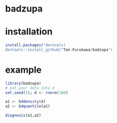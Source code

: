 # badzupa

# installation
```r
install.packages("devtools)
devtools::install_github("Tan-Furukawa/badzupa")
```

# example 
```r
library(badzupa)
# put your data into d
set.seed(1); d <- rnorm(100) 

a1 <- bddensity(d)
a2 <- bdquantile(a1)

diagnosis(a1,a2)
```
